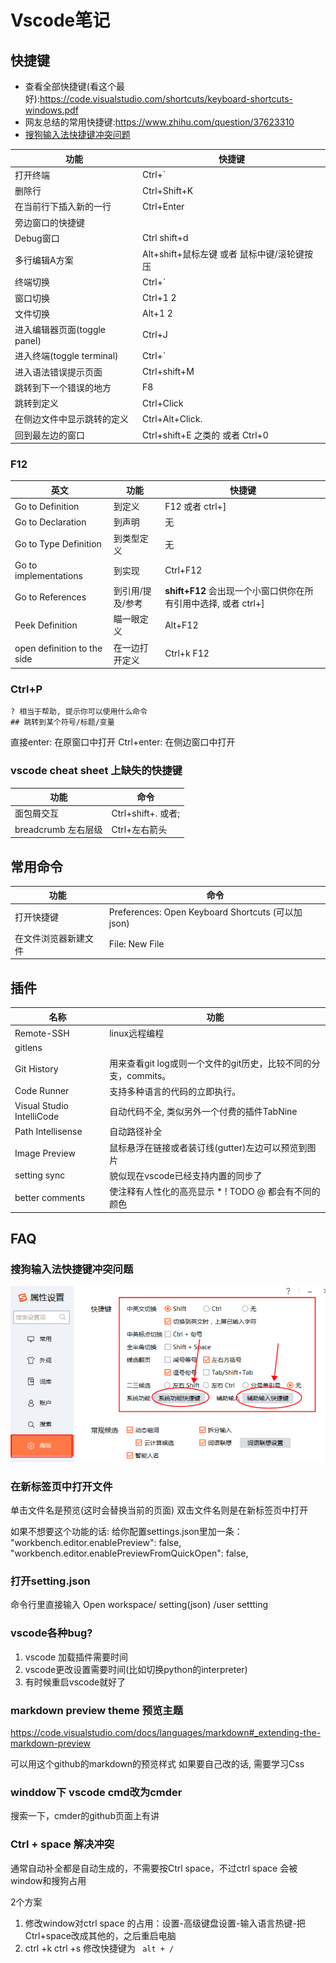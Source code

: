 # Vscode笔记


## 快捷键
* 查看全部快捷键(看这个最好):https://code.visualstudio.com/shortcuts/keyboard-shortcuts-windows.pdf
* 网友总结的常用快捷键:https://www.zhihu.com/question/37623310
* [搜狗输入法快捷键冲突问题](#搜狗输入法快捷键冲突问题)

| 功能                         | 快捷键                                      |
| ---------------------------- | ------------------------------------------- |
| 打开终端                     | Ctrl+\`                                     |
| 删除行                       | Ctrl+Shift+K                                |
| 在当前行下插入新的一行       | Ctrl+Enter                                  |
| 旁边窗口的快捷键             |
| Debug窗口                    | Ctrl shift+d                                |
| 多行编辑A方案                | Alt+shift+鼠标左键 或者 鼠标中键/滚轮键按压 |
| 终端切换                     | Ctrl+`                                      |
| 窗口切换                     | Ctrl+1 2                                    |
| 文件切换                     | Alt+1 2                                     |
| 进入编辑器页面(toggle panel) | Ctrl+J                                      |
| 进入终端(toggle terminal)    | Ctrl+`                                      |
| 进入语法错误提示页面         | Ctrl+shift+M                                |
| 跳转到下一个错误的地方       | F8                                          |
| 跳转到定义                   | Ctrl+Click                                  |
| 在侧边文件中显示跳转的定义   | Ctrl+Alt+Click.                             |
| 回到最左边的窗口             | Ctrl+shift+E 之类的 或者 Ctrl+0             |

### F12 

| 英文                        | 功能             | 快捷键                                                          |
| --------------------------- | ---------------- | --------------------------------------------------------------- |
| Go to Definition            | 到定义           | F12 或者 ctrl+]                                                 |
| Go to Declaration           | 到声明           | 无                                                              |
| Go to Type Definition       | 到类型定义       | 无                                                              |
| Go to implementations       | 到实现           | Ctrl+F12                                                        |
| Go to References            | 到引用/提及/参考 | **shift+F12** 会出现一个小窗口供你在所有引用中选择, 或者 ctrl+] |
| Peek Definition             | 瞄一眼定义       | Alt+F12                                                         |
| open definition to the side | 在一边打开定义   | Ctrl+k F12                                                      |


### Ctrl+P
```
? 相当于帮助, 提示你可以使用什么命令
## 跳转到某个符号/标题/变量
```
直接enter: 在原窗口中打开
Ctrl+enter: 在侧边窗口中打开

### vscode cheat sheet 上缺失的快捷键

| 功能                | 命令               |
| ------------------- | ------------------ |
| 面包屑交互          | Ctrl+shift+. 或者; |
| breadcrumb 左右层级 | Ctrl+左右箭头      |

## 常用命令

 | 功能                 | 命令                                               |
 | -------------------- | -------------------------------------------------- |
 | 打开快捷键           | Preferences: Open Keyboard Shortcuts (可以加 json) |
 | 在文件浏览器新建文件 | File: New File                                     |

## 插件

| 名称                      | 功能                                                            |
| ------------------------- | --------------------------------------------------------------- |
| Remote-SSH                | linux远程编程                                                   |
| gitlens                   |
| Git History               | 用来查看git log或则一个文件的git历史，比较不同的分支，commits。 |
| Code Runner               | 支持多种语言的代码的立即执行。                                  |
| Visual Studio IntelliCode | 自动代码不全, 类似另外一个付费的插件TabNine                     |
| Path Intellisense         | 自动路径补全                                                    |
| Image Preview             | 鼠标悬浮在链接或者装订线(gutter)左边可以预览到图片              |
| setting sync              | 貌似现在vscode已经支持内置的同步了                              |
| better comments           | 使注释有人性化的高亮显示 * ! TODO @ 都会有不同的颜色            |


## FAQ
### 搜狗输入法快捷键冲突问题
![picture 11](../attachment/2020-08-14_03-21-23.png)  

### 在新标签页中打开文件
单击文件名是预览(这时会替换当前的页面)
双击文件名则是在新标签页中打开

如果不想要这个功能的话:
给你配置settings.json里加一条：
"workbench.editor.enablePreview": false,
"workbench.editor.enablePreviewFromQuickOpen": false,

### 打开setting.json 
命令行里直接输入 Open workspace/ setting(json) /user settting

### vscode各种bug?
1. vscode 加载插件需要时间
2. vscode更改设置需要时间(比如切换python的interpreter)
3. 有时候重启vscode就好了

### markdown preview theme 预览主题

https://code.visualstudio.com/docs/languages/markdown#_extending-the-markdown-preview

可以用这个github的markdown的预览样式  如果要自己改的话, 需要学习Css

### winddow下 vscode cmd改为cmder
搜索一下，cmder的github页面上有讲

### Ctrl + space 解决冲突
通常自动补全都是自动生成的，不需要按Ctrl space，不过ctrl space 会被window和搜狗占用

2个方案
1. 修改window对ctrl space 的占用：设置-高级键盘设置-输入语言热键-把Ctrl+space改成其他的，之后重启电脑
2. ctrl +k ctrl +s 修改快捷键为 ` alt + /`
